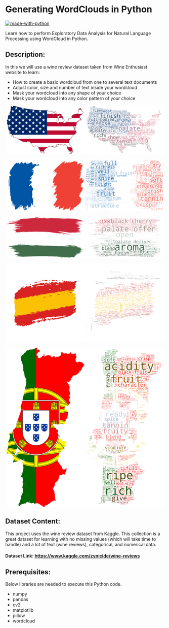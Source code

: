 # Generating WordClouds in Python
[![made-with-python](https://img.shields.io/badge/Made%20with-Python-1f425f.svg)](https://www.python.org/)

Learn how to perform Exploratory Data Analysis for Natural Language Processing using WordCloud in Python.

## Description:

In this we will use a wine review dataset taken from Wine Enthusiast website to learn:

 - How to create a basic wordcloud from one to several text documents
 - Adjust color, size and number of text inside your wordcloud
 - Mask your wordcloud into any shape of your choice
 - Mask your wordcloud into any color pattern of your choice


<p align="middle">
  <img src="img/us.png" width="49%" />
  <img src="img/us_wine.png" width="49%" /> 
</p>

<p align="middle">
  <img src="img/france.png" width="49%" />
  <img src="img/france_wine.png" width="49%" /> 
</p>

<p align="middle">
  <img src="img/italy.png" width="49%" />
  <img src="img/italy_wine.png" width="49%" /> 
</p>

<p align="middle">
  <img src="img/spain.png" width="49%" />
  <img src="img/spain_wine.png" width="49%" /> 
</p>

<p align="middle">
  <img src="img/Portugal.png" width="49%" />
  <img src="img/portugal_wine.png" width="49%" /> 
</p>


## Dataset Content:

This project uses the wine review dataset from Kaggle. This collection is a great dataset for learning with no missing values (which will take time to handle) and a lot of text (wine reviews), categorical, and numerical data.

#### Dataset Link: https://www.kaggle.com/zynicide/wine-reviews

## Prerequisites:

Below libraries are needed to execute this Python code.

 - numpy
 - pandas
 - cv2
 - matplotlib
 - pillow
 - wordcloud

